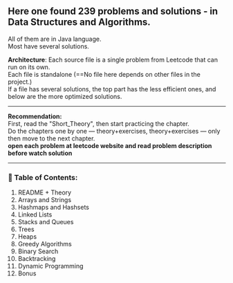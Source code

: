 ## Here one found 239 problems and solutions - in Data Structures and Algorithms.

All of them are in Java language.  
Most have several solutions.

**Architecture**: Each source file is a single problem from Leetcode that can run on its own.  
Each file is standalone (==No file here depends on other files in the project.)  
If a file has several solutions, the top part has the less efficient ones, and below are the more optimized solutions.

---

**Recommendation:**  
First, read the "Short_Theory", then start practicing the chapter.  
Do the chapters one by one — theory+exercises, theory+exercises — only then move to the next chapter.  
**open each problem at leetcode website and read problem description before watch solution**

---

### 📘 Table of Contents:

1. README + Theory  
2. Arrays and Strings  
3. Hashmaps and Hashsets  
4. Linked Lists  
5. Stacks and Queues  
6. Trees  
7. Heaps  
8. Greedy Algorithms  
9. Binary Search  
10. Backtracking  
11. Dynamic Programming  
13. Bonus  
